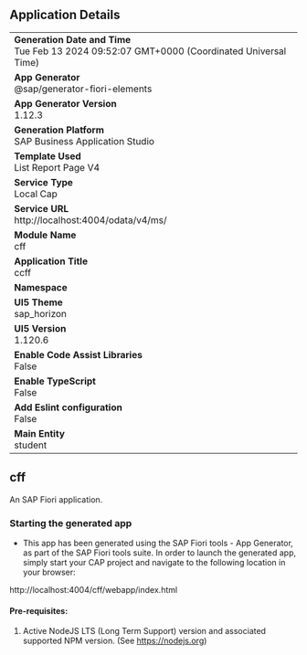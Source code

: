 ## Application Details
|               |
| ------------- |
|**Generation Date and Time**<br>Tue Feb 13 2024 09:52:07 GMT+0000 (Coordinated Universal Time)|
|**App Generator**<br>@sap/generator-fiori-elements|
|**App Generator Version**<br>1.12.3|
|**Generation Platform**<br>SAP Business Application Studio|
|**Template Used**<br>List Report Page V4|
|**Service Type**<br>Local Cap|
|**Service URL**<br>http://localhost:4004/odata/v4/ms/
|**Module Name**<br>cff|
|**Application Title**<br>ccff|
|**Namespace**<br>|
|**UI5 Theme**<br>sap_horizon|
|**UI5 Version**<br>1.120.6|
|**Enable Code Assist Libraries**<br>False|
|**Enable TypeScript**<br>False|
|**Add Eslint configuration**<br>False|
|**Main Entity**<br>student|

## cff

An SAP Fiori application.

### Starting the generated app

-   This app has been generated using the SAP Fiori tools - App Generator, as part of the SAP Fiori tools suite.  In order to launch the generated app, simply start your CAP project and navigate to the following location in your browser:

http://localhost:4004/cff/webapp/index.html

#### Pre-requisites:

1. Active NodeJS LTS (Long Term Support) version and associated supported NPM version.  (See https://nodejs.org)


